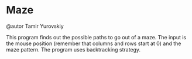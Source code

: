 # Maze
@autor Tamir Yurovskiy

This program finds out the possible paths to go out of a maze.
 The input is the mouse position (remember that columns and
 rows start at 0) and the maze pattern. The program uses
 backtracking strategy.
